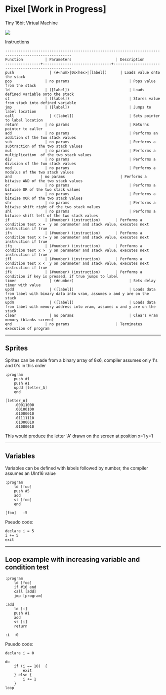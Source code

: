 # Pixel [Work in Progress]
Tiny 16bit Virtual Machine

![](http://i.imgur.com/lRFy2gI.png)


Instructions
```
----------------------------------------------------------------------------------------------------
Function	      | Parameters                    | Description
----------------+-------------------------------+---------------------------------------------------
push 		        | (#<num>|0x<hex>|[label])	    | Loads value onto the stack
pop		          | no params			                | Pops value from the stack
ld		          | ([label])			                | Loads defined variable onto the stack
st		          | ([label])			                | Stores value from stack into defined variable
jmp		          | ([label])			                | Jumps to label location
call		        | ([label])			                | Sets pointer to label location
return		      | no params			                | Returns pointer to caller
add		          | no params			                | Performs an addition of the two stack values
sub		          | no params			                | Performs a subtraction of the two stack values
mul		          | no params			                | Performs a multiplication  of the two stack values
div		          | no params			                | Performs a division of the two stack values
mod		          | no params			                | Performs a modulus of the two stack values
and	          	| no params			                | Performs a bitwise AND of the two stack values
or		          | no params			                | Performs a bitwise OR of the two stack values
xor		          | no params			                | Performs a bitwise XOR of the two stack values
shr		          | no params			                | Performs a bitwise shift right of the two stack values
shl		          | no params			                | Performs a bitwise shift left of the two stack values
if		          | (#number) (instruction)	      | Performs a condition test x =  y on parameter and stack value, executes next instruction if true
ifn		          | (#number) (instruction)	      | Performs a condition test x != y on parameter and stack value, executes next instruction if true
ifg		          | (#number) (instruction)	      | Performs a condition test x >  y on parameter and stack value, executes next instruction if true
ifl		          | (#number) (instruction)	      | Performs a condition test x <  y on parameter and stack value, executes next instruction if true
ifk		          | (#number) (instruction)	      | Performs a condition if key is pressed, if true jumps to label
timer		        | (#number)			                | Sets delay timer with value
updd		        | ([label])			                | Loads data from label with binary data into vram, assumes x and y are on the stack
updm		        | ([label])			                | Loads data from label with memory address into vram, assumes x and y are on the stack
clear		        | no params			                | Clears vram memory (blanks screen)
end		          | no params 	                  | Terminates execution of program
```

----------------------------------------------------------------------------------------------------
Sprites
----------------------------------------------------------------------------------------------------
Sprites can be made from a binary array of 8x6, compiler assumes only  1's and 0's in this order
```
:program
	push #1
	push #1
	updd [letter_A]
	end

[letter_A]
	.00011000
	.00100100
	.01000010
	.01111110
	.01000010
	.01000010
```
This would produce the letter 'A' drawn on the screen at position x=1 y=1

----------------------------------------------------------------------------------------------------
Variables
----------------------------------------------------------------------------------------------------
Variables can be defined with labels followed by number, the compiler assumes an UInt16 value
```
:program
	ld [foo]
	push #5
	add
	st [foo]
	end
		
[foo]	:5
```

Pseudo code:
```
declare i = 5
i += 5
exit 
```

----------------------------------------------------------------------------------------------------
Loop example with increasing variable and condition test
----------------------------------------------------------------------------------------------------
```
:program
	ld [foo]
	if #10 end
	call [add]
	jmp [program]

:add
	ld [i]
	push #1
	add
	st [i]
	return

:i	:0
```

Psuedo code:
```
declare i = 0

do
	if (i == 10)  {
		exit
	} else {
		i += 1
	}
loop
```


